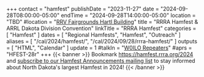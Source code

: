 +++
contact = "hamfest"
publishDate = "2023-11-27"
date = "2024-09-28T08:00:00-05:00"
endTime	 = "2024-09-28T14:00:00-05:00"
location = "TBD"
#location = "[RRV Fairgrounds Hartl Building](/places/rrv-fairgrounds-hartl-building)"
title = "RRRA Hamfest & ARRL Dakota Division Convention"
linkTitle = "RRRA Hamfest"
categories = [ "Hamfest" ]
dates = [ "Regional Hamfests", "Hamfest", "Outreach" ]
aliases = [ "/cal/2024/hamfest/", "/cal/2024/09/28/rrra-hamfest/" ]
outputs = [ "HTML", "Calendar" ]
update = 1
#talkIn = "[W0ILO Repeaters](/radios/)"
#aprs = "HFEST-28r"
+++
{{< banner >}}
Bookmark https://hamfest.rrra.org/2024 and
[subscribe to our Hamfest Announcements mailing
list](https://lists.rrra.org/mailman/listinfo/hamfest-announce)
to stay informed about North Dakota's largest Hamfest in 2024!
{{< /banner >}}
